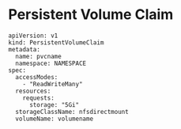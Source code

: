 # Persistent Volume Claim

    apiVersion: v1
    kind: PersistentVolumeClaim
    metadata:
      name: pvcname
      namespace: NAMESPACE
    spec:
      accessModes:
        - "ReadWriteMany"
      resources:
        requests:
          storage: "5Gi"
      storageClassName: nfsdirectmount
      volumeName: volumename
